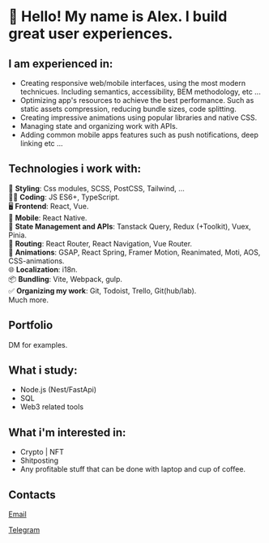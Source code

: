 # 👋 Hello! My name is Alex. I build great user experiences.

## I am experienced in:

- Creating responsive web/mobile interfaces, using the most modern technicues. Including semantics, accessibility, BEM methodology, etc ...
- Optimizing app's resources to achieve the best performance. Such as static assets compression, reducing bundle sizes, code splitting.
- Creating impressive animations using popular libraries and native CSS.
- Managing state and organizing work with APIs.
- Adding common mobile apps features such as push notifications, deep linking etc ...

## Technologies i work with:

💅 **Styling**: Css modules, SCSS, PostCSS, Tailwind, ...\
👨‍💻 **Coding**: JS ES6+, TypeScript.\
🖥️ **Frontend**: React, Vue.\
📱 **Mobile**: React Native.\
🔁 **State Management and APIs**: Tanstack Query, Redux (+Toolkit), Vuex, Pinia.\
🚏 **Routing**: React Router, React Navigation, Vue Router.\
🤩 **Animations**: GSAP, React Spring, Framer Motion, Reanimated, Moti, AOS, CSS-animations.\
🌐 **Localization**: i18n.\
📦 **Bundling**: Vite, Webpack, gulp.\
✅ **Organizing my work**: Git, Todoist, Trello, Git(hub/lab).\
Much more.

## Portfolio

DM for examples.

## What i study:

- Node.js (Nest/FastApi)
- SQL
- Web3 related tools

## What i'm interested in:
- Crypto | NFT
- Shitposting
- Any profitable stuff that can be done with laptop and cup of coffee.

## Contacts

[Email](mailto:kozlovetsalexandr@gmail.com)

[Telegram](https://t.me/AlexandrK8118)
